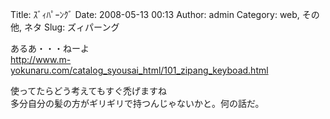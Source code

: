 Title: ｽﾞｨﾊﾟｰﾝｸﾞ
Date: 2008-05-13 00:13
Author: admin
Category: web, その他, ネタ
Slug: ズィパーング

あるあ・・・ねーよ  
<http://www.m-yokunaru.com/catalog_syousai_html/101_zipang_keyboad.html>

使ってたらどう考えてもすぐ禿げますね  
多分自分の髪の方がギリギリで持つんじゃないかと。何の話だ。
